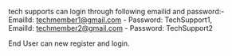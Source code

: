 tech supports can login through following emailid and password:- <br/>
EmailId: techmember1@gmail.com - Password: TechSupport1, <br/>
EmailId: techmember2@gmail.com - Password: TechSupport2  <br/>

End User can new register and login.
